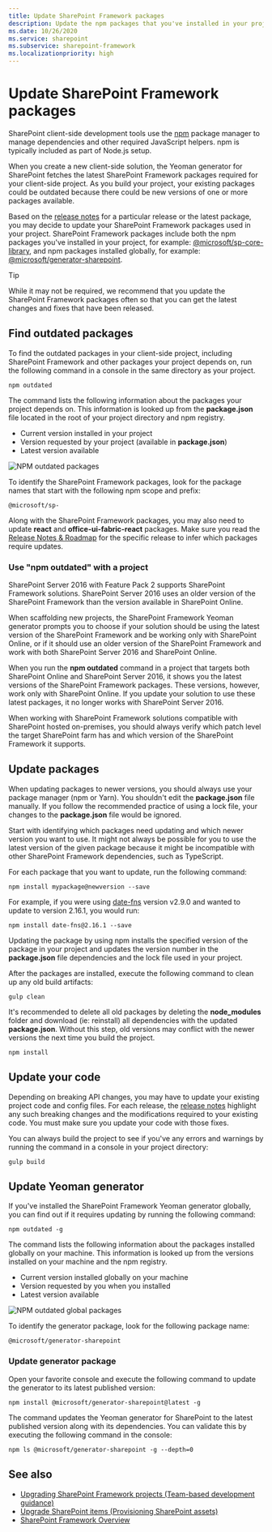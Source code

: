 ```yaml
---
title: Update SharePoint Framework packages
description: Update the npm packages that you've installed in your project and those you've installed globally.
ms.date: 10/26/2020
ms.service: sharepoint
ms.subservice: sharepoint-framework
ms.localizationpriority: high
---
```

# Update SharePoint Framework packages

SharePoint client-side development tools use the [npm](https://www.npmjs.com/) package manager to manage dependencies and other required JavaScript helpers. npm is typically included as part of Node.js setup.

When you create a new client-side solution, the Yeoman generator for SharePoint fetches the latest SharePoint Framework packages required for your client-side project. As you build your project, your existing packages could be outdated because there could be new versions of one or more packages available.

Based on the [release notes](https://github.com/SharePoint/sp-dev-docs/wiki#release-notes) for a particular release or the latest package, you may decide to update your SharePoint Framework packages used in your project. SharePoint Framework packages include both the npm packages you've installed in your project, for example: [@microsoft/sp-core-library](https://www.npmjs.com/package/@microsoft/sp-core-library), and npm packages installed globally, for example: [@microsoft/generator-sharepoint](https://www.npmjs.com/package/@microsoft/generator-sharepoint).

> [!TIP]
> While it may not be required, we recommend that you update the SharePoint Framework packages often so that you can get the latest changes and fixes that have been released.

## Find outdated packages

To find the outdated packages in your client-side project, including SharePoint Framework and other packages your project depends on, run the following command in a console in the same directory as your project.

```console
npm outdated
```

The command lists the following information about the packages your project depends on. This information is looked up from the **package.json** file located in the root of your project directory and npm registry.

- Current version installed in your project
- Version requested by your project (available in **package.json**)
- Latest version available

![NPM outdated packages](../../images/npm-outdated-packages-list.png)

To identify the SharePoint Framework packages, look for the package names that start with the following npm scope and prefix:

```text
@microsoft/sp-
```

Along with the SharePoint Framework packages, you may also need to update **react** and **office-ui-fabric-react** packages. Make sure you read the [Release Notes & Roadmap](../roadmap.md) for the specific release to infer which packages require updates.

### Use "npm outdated" with a project

SharePoint Server 2016 with Feature Pack 2 supports SharePoint Framework solutions. SharePoint Server 2016 uses an older version of the SharePoint Framework than the version available in SharePoint Online.

When scaffolding new projects, the SharePoint Framework Yeoman generator prompts you to choose if your solution should be using the latest version of the SharePoint Framework and be working only with SharePoint Online, or if it should use an older version of the SharePoint Framework and work with both SharePoint Server 2016 and SharePoint Online.

When you run the **npm outdated** command in a project that targets both SharePoint Online and SharePoint Server 2016, it shows you the latest versions of the SharePoint Framework packages. These versions, however, work only with SharePoint Online. If you update your solution to use these latest packages, it no longer works with SharePoint Server 2016.

When working with SharePoint Framework solutions compatible with SharePoint hosted on-premises, you should always verify which patch level the target SharePoint farm has and which version of the SharePoint Framework it supports.

## Update packages

When updating packages to newer versions, you should always use your package manager (npm or Yarn). You shouldn't edit the **package.json** file manually. If you follow the recommended practice of using a lock file, your changes to the **package.json** file would be ignored.

Start with identifying which packages need updating and which newer version you want to use. It might not always be possible for you to use the latest version of the given package because it might be incompatible with other SharePoint Framework dependencies, such as TypeScript.

For each package that you want to update, run the following command:

```console
npm install mypackage@newversion --save
```

For example, if you were using [date-fns](https://date-fns.org/) version v2.9.0 and wanted to update to version 2.16.1, you would run:

```console
npm install date-fns@2.16.1 --save
```

Updating the package by using npm installs the specified version of the package in your project and updates the version number in the **package.json** file dependencies and the lock file used in your project.

After the packages are installed, execute the following command to clean up any old build artifacts:

```console
gulp clean
```

It's recommended to delete all old packages by deleting the **node_modules** folder and download (ie: reinstall) all dependencies with the updated **package.json**. Without this step, old versions may conflict with the newer versions the next time you build the project.

```console
npm install
```

## Update your code

Depending on breaking API changes, you may have to update your existing project code and config files. For each release, the [release notes](https://github.com/SharePoint/sp-dev-docs/wiki#release-notes) highlight any such breaking changes and the modifications required to your existing code. You must make sure you update your code with those fixes.

You can always build the project to see if you've any errors and warnings by running the command in a console in your project directory:

```console
gulp build
```

## Update Yeoman generator

If you've installed the SharePoint Framework Yeoman generator globally, you can find out if it requires updating by running the following command:

```console
npm outdated -g
```

The command lists the following information about the packages installed globally on your machine. This information is looked up from the versions installed on your machine and the npm registry.

- Current version installed globally on your machine
- Version requested by you when you installed
- Latest version available

![NPM outdated global packages](../../images/npm-outdated-global-packages-list.png)

To identify the generator package, look for the following package name:

```console
@microsoft/generator-sharepoint
```

### Update generator package

Open your favorite console and execute the following command to update the generator to its latest published version:

```console
npm install @microsoft/generator-sharepoint@latest -g
```

The command updates the Yeoman generator for SharePoint to the latest published version along with its dependencies. You can validate this by executing the following command in the console:

```console
npm ls @microsoft/generator-sharepoint -g --depth=0
```

## See also

- [Upgrading SharePoint Framework projects (Team-based development guidance)](../team-based-development-on-sharepoint-framework.md#upgrading-sharepoint-framework-projects)
- [Upgrade SharePoint items (Provisioning SharePoint assets)](provision-sharepoint-assets.md#upgrade-sharepoint-items)
- [SharePoint Framework Overview](../sharepoint-framework-overview.md)
